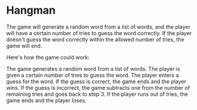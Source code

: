 # Hangman

The game will generate a random word from a list of words, and the player will have a certain number of tries to guess the word correctly. If the player doesn't guess the word correctly within the allowed number of tries, the game will end.

Here's how the game could work:

The game generates a random word from a list of words.
The player is given a certain number of tries to guess the word.
The player enters a guess for the word.
If the guess is correct, the game ends and the player wins.
If the guess is incorrect, the game subtracts one from the number of remaining tries and goes back to step 3.
If the player runs out of tries, the game ends and the player loses.

